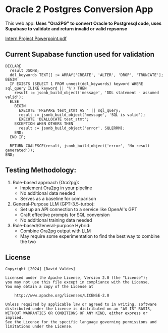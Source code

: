 # Oracle 2 Postgres Conversion App

This web app: **Uses "Ora2PG" to convert Oracle to Postgresql code, uses Supabase to validate and return invalid or valid repsonse**

[Intern Project Powerpoint.pdf](https://github.com/user-attachments/files/16731107/Intern.Project.pdf.pdf)



## Current Supabase function used for validation

```
DECLARE
  result JSONB;
  ddl_keywords TEXT[] := ARRAY['CREATE', 'ALTER', 'DROP', 'TRUNCATE'];
BEGIN
  IF EXISTS (SELECT 1 FROM unnest(ddl_keywords) keyword WHERE sql_query ILIKE keyword || '%') THEN
    result := jsonb_build_object('message', 'DDL statement - assumed valid');
  ELSE
    BEGIN
      EXECUTE 'PREPARE test_stmt AS ' || sql_query;
      result := jsonb_build_object('message', 'SQL is valid');
      EXECUTE 'DEALLOCATE test_stmt';
    EXCEPTION WHEN OTHERS THEN
      result := jsonb_build_object('error', SQLERRM);
    END;
  END IF;

  RETURN COALESCE(result, jsonb_build_object('error', 'No result generated'));
END;

```

## Testing Methodology:

1. Rule-based approach (Ora2pg): 
    * Implement Ora2pg in your pipeline
    * No additional data needed
    * Serves as a baseline for comparison
2. General-Purpose LLM (GPT-3.5-turbo): 
    * Set up an API connection to a service like OpenAI's GPT
    * Craft effective prompts for SQL conversion
    * No additional training data needed
3. Rule-based/General-purpose Hybrid: 
    * Combine Ora2pg output with LLM 
    * May require some experimentation to find the best way to combine the two

## License

    Copyright [2024] [David Valdes]

    Licensed under the Apache License, Version 2.0 (the "License");
    you may not use this file except in compliance with the License.
    You may obtain a copy of the License at

        http://www.apache.org/licenses/LICENSE-2.0

    Unless required by applicable law or agreed to in writing, software
    distributed under the License is distributed on an "AS IS" BASIS,
    WITHOUT WARRANTIES OR CONDITIONS OF ANY KIND, either express or implied.
    See the License for the specific language governing permissions and
    limitations under the License.
